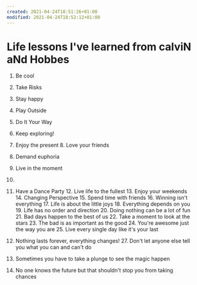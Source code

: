 ```yaml
---
created: 2021-04-24T18:51:26+01:00
modified: 2021-04-24T18:52:12+01:00
---
```


# Life lessons I've learned from calviN aNd Hobbes

1. Be cool

2. Take Risks

3. Stay happy

4. Play Outside

5. Do It Your Way

6. Keep exploring!

7. Enjoy the present 8. Love your friends

9. Demand euphoria 
 
10. Live in the moment 
11.
11. Have a Dance Party 12. Live life to the fullest 13. Enjoy your weekends 14. Changing Perspective 15. Spend time with friends 16. Winning isn't everything 17. Life is about the little joys 18. Everything depends on you 19. Life has no order and direction 20. Doing nothing can be a lot of fun 21. Bad days happen to the best of us 22. Take a moment to look at the stars 23. The bad is as important as the good 24. You're awesome just the way you are 25. Live every single day like it's your last

26. Nothing lasts forever, everything changes! 27. Don't let anyone else tell you what you can and can't do

28. Sometimes you have to take a plunge to see the magic happen

 29. No one knows the future but that shouldn't stop you from taking chances
